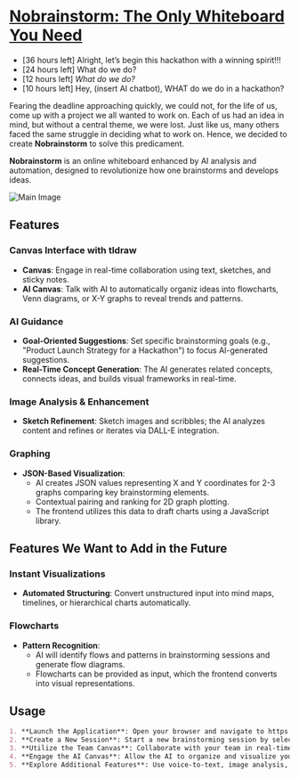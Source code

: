 # [Nobrainstorm: The Only Whiteboard You Need](https://www.nobrainstorm.tech/)

- [36 hours left] Alright, let’s begin this hackathon with a winning spirit!!!  
- [24 hours left] What do we do?  
- [12 hours left] *What do we do?*  
- [10 hours left] Hey, (insert AI chatbot), WHAT do we do in a hackathon?

Fearing the deadline approaching quickly, we could not, for the life of us, come up with a project we all wanted to work on. Each of us had an idea in mind, but without a central theme, we were lost. Just like us, many others faced the same struggle in deciding what to work on. Hence, we decided to create **Nobrainstorm** to solve this predicament.

**Nobrainstorm** is an online whiteboard enhanced by AI analysis and automation, designed to revolutionize how one brainstorms and develops ideas.

![Main Image](https://i.imgur.com/nvo3Hzl.png)

## Features

### Canvas Interface with tldraw

- **Canvas**: Engage in real-time collaboration using text, sketches, and sticky notes.
- **AI Canvas**: Talk with AI to automatically organiz ideas into flowcharts, Venn diagrams, or X-Y graphs to reveal trends and patterns.

### AI Guidance

- **Goal-Oriented Suggestions**: Set specific brainstorming goals (e.g., "Product Launch Strategy for a Hackathon") to focus AI-generated suggestions.
- **Real-Time Concept Generation**: The AI generates related concepts, connects ideas, and builds visual frameworks in real-time.

### Image Analysis & Enhancement

- **Sketch Refinement**: Sketch images and scribbles; the AI analyzes content and refines or iterates via DALL-E integration.

### Graphing

- **JSON-Based Visualization**:
  - AI creates JSON values representing X and Y coordinates for 2-3 graphs comparing key brainstorming elements.
  - Contextual pairing and ranking for 2D graph plotting.
  - The frontend utilizes this data to draft charts using a JavaScript library.

## Features We Want to Add in the Future

### Instant Visualizations

- **Automated Structuring**: Convert unstructured input into mind maps, timelines, or hierarchical charts automatically.

### Flowcharts

- **Pattern Recognition**:
  - AI will identify flows and patterns in brainstorming sessions and generate flow diagrams.
  - Flowcharts can be provided as input, which the frontend converts into visual representations.

## Usage

```markdown
1. **Launch the Application**: Open your browser and navigate to https://www.nobrainstorm.tech/.
2. **Create a New Session**: Start a new brainstorming session by selecting the "New Session" option.
3. **Utilize the Team Canvas**: Collaborate with your team in real-time using text, sketches, and sticky notes.
4. **Engage the AI Canvas**: Allow the AI to organize and visualize your ideas into various formats.
5. **Explore Additional Features**: Use voice-to-text, image analysis, and other tools to enhance your brainstorming experience.
